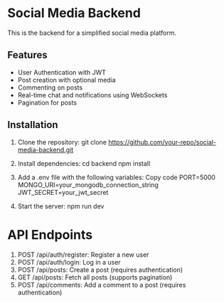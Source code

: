 # Social Media Backend

This is the backend for a simplified social media platform.

## Features
- User Authentication with JWT
- Post creation with optional media
- Commenting on posts
- Real-time chat and notifications using WebSockets
- Pagination for posts

## Installation
1. Clone the repository:
   git clone https://github.com/your-repo/social-media-backend.git


2. Install dependencies:
cd backend
npm install

3. Add a .env file with the following variables:
Copy code
PORT=5000
MONGO_URI=your_mongodb_connection_string
JWT_SECRET=your_jwt_secret

4. Start the server:
npm run dev

# API Endpoints
1. POST /api/auth/register: Register a new user
2. POST /api/auth/login: Log in a user
3. POST /api/posts: Create a post (requires authentication)
4. GET /api/posts: Fetch all posts (supports pagination)
5. POST /api/comments: Add a comment to a post (requires authentication)

